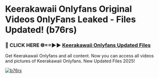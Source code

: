 # Keerakawaii Onlyfans Original Videos 0nlyFans Leaked - Files Updated! (b76rs)

<h3>🔴 CLICK HERE 🌐==►► <a href="https://tinyurl.com/ehrbuxhb" rel="nofollow">Keerakawaii Onlyfans Updated Files</a></h3>

Get Keerakawaii Onlyfans and all content. Now you can access all videos and pictures of Keerakawaii Onlyfans. New Updated Files 2025!

[![b76rs](https://i.imgur.com/lVYEuWS.gif)](https://tinyurl.com/ehrbuxhb)
